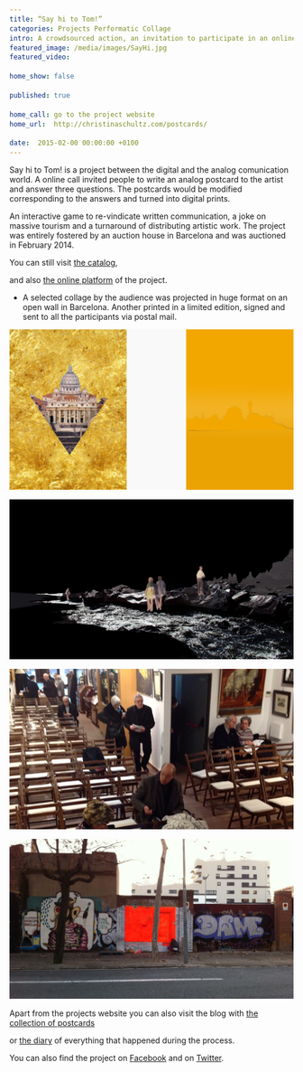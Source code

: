 ```yaml
---
title: “Say hi to Tom!”
categories: Projects Performatic Collage
intro: A crowdsourced action, an invitation to participate in an online call for analog postcards. A distributive reply to mass tourism and the art world.
featured_image: /media/images/SayHi.jpg
featured_video: 

home_show: false

published: true

home_call: go to the project website
home_url:  http://christinaschultz.com/postcards/

date:  2015-02-00 00:00:00 +0100
---
```


 
Say hi to Tom! is a project between the digital and the analog comunication world. A online call invited people to write an analog postcard to the artist and answer three questions. The postcards would be modified corresponding to the answers and turned into digital prints.
 
An interactive game to re-vindicate written 
communication, a joke on massive tourism and a turnaround of distributing artistic work. The project was entirely fostered by an auction house in Barcelona and was auctioned in February 2014.

You can still visit [the catalog](/media/pdf/1423861538-CATALOGO-SUBARNA.pdf),   

and also [the online platform](http://www.christinaschultz.com/postcards/) of the project.   

* A selected collage by the audience was projected in huge format on an open wall in Barcelona. Another printed in a limited edition, signed and sent to all the participants via postal mail.  


![image](/media/images/SayHi2.jpg)

![image](/media/images/SayHi3.jpg)

![image](/media/images/SayHi4.jpg)

![image](/media/images/SayHi5.jpg)


Apart from the projects website you can also visit the blog with [the collection of postcards](http://tomsalbum.tumblr.com/)

or [the diary](http://tomtomsdiary.tumblr.com/) of everything that happened during the process.

You can also find the project on [Facebook](https://www.facebook.com/callforpostcards/) and on [Twitter](https://twitter.com/SayHiTothom).  
  


